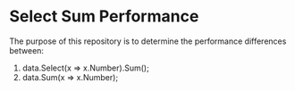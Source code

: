 # Select Sum Performance

The purpose of this repository is to determine the performance differences between:

1. data.Select(x => x.Number).Sum();
2. data.Sum(x => x.Number);
